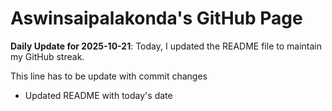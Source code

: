 # Aswinsaipalakonda's GitHub Page

**Daily Update for 2025-10-21**: Today, I updated the README file to maintain my GitHub streak.

This line has to be update with commit changes
 - Updated README with today's date 
